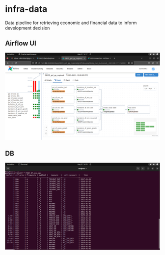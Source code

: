 # infra-data
Data pipeline for retrieving economic and financial data to inform development decision

## Airflow UI

![Airflow UI of task flow](https://github.com/okirialbert/infra-data/blob/main/image%2Fdag_screen.png)

## DB

![DB](https://raw.githubusercontent.com/okirialbert/infra-data/main/image/dag_sc2.png?token=GHSAT0AAAAAACF3476F4KXJGIQ5DR4RA7E4ZHQSZ2A)


